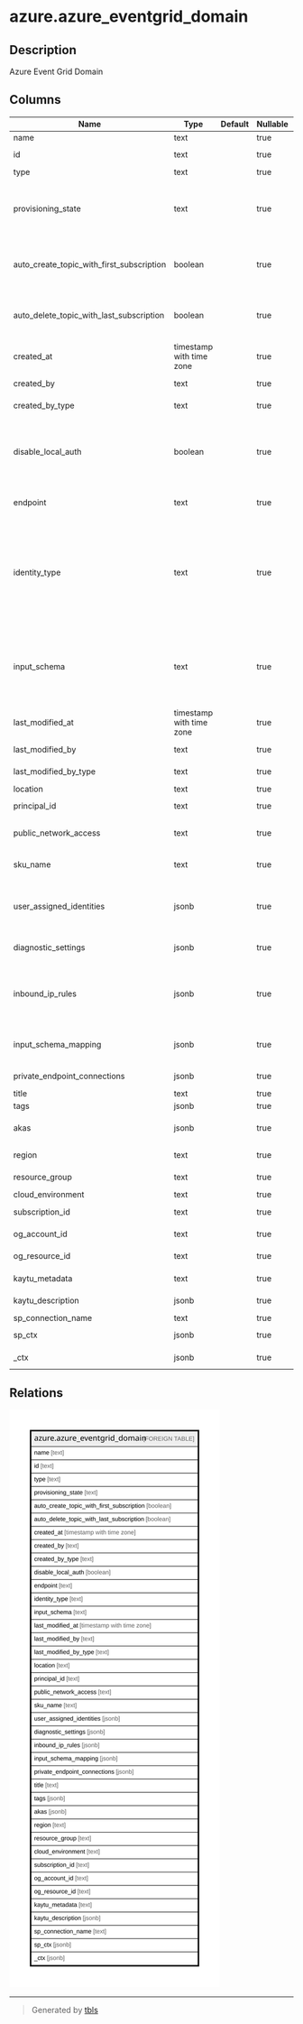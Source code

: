 # azure.azure_eventgrid_domain

## Description

Azure Event Grid Domain

## Columns

| Name | Type | Default | Nullable | Children | Parents | Comment |
| ---- | ---- | ------- | -------- | -------- | ------- | ------- |
| name | text |  | true |  |  | The name of the resource. |
| id | text |  | true |  |  | Fully qualified identifier of the resource. |
| type | text |  | true |  |  | The resource type. |
| provisioning_state | text |  | true |  |  | Provisioning state of the event grid domain resource. Possible values include: 'Creating', 'Updating', 'Deleting', 'Succeeded', 'Canceled', 'Failed'. |
| auto_create_topic_with_first_subscription | boolean |  | true |  |  | This Boolean is used to specify the creation mechanism for 'all' the event grid domain topics associated with this event grid domain resource. |
| auto_delete_topic_with_last_subscription | boolean |  | true |  |  | This Boolean is used to specify the deletion mechanism for 'all' the Event Grid Domain Topics associated with this Event Grid Domain resource. |
| created_at | timestamp with time zone |  | true |  |  | The timestamp of resource creation (UTC). |
| created_by | text |  | true |  |  | The identity that created the resource. |
| created_by_type | text |  | true |  |  | The type of identity that created the resource. |
| disable_local_auth | boolean |  | true |  |  | This boolean is used to enable or disable local auth. Default value is false. When the property is set to true, only AAD token will be used to authenticate if user is allowed to publish to the domain. |
| endpoint | text |  | true |  |  | Endpoint for the Event Grid Domain Resource which is used for publishing the events. |
| identity_type | text |  | true |  |  | The type of managed identity used. The type 'SystemAssigned, UserAssigned' includes both an implicitly created identity and a set of user-assigned identities. The type 'None' will remove any identity. Possible values include: 'None', 'SystemAssigned', 'UserAssigned', 'SystemAssignedUserAssigned'. |
| input_schema | text |  | true |  |  | This determines the format that Event Grid should expect for incoming events published to the Event Grid Domain Resource. Possible values include: 'EventGridSchema', 'CustomEventSchema', 'CloudEventSchemaV10'. |
| last_modified_at | timestamp with time zone |  | true |  |  | The timestamp of resource last modification (UTC). |
| last_modified_by | text |  | true |  |  | The identity that last modified the resource. |
| last_modified_by_type | text |  | true |  |  | The type of identity that last modified the resource. |
| location | text |  | true |  |  | Location of the resource. |
| principal_id | text |  | true |  |  | The principal ID of resource identity. |
| public_network_access | text |  | true |  |  | This determines if traffic is allowed over public network. By default it is enabled. |
| sku_name | text |  | true |  |  | Name of this SKU. Possible values include: 'Basic', 'Standard'. |
| user_assigned_identities | jsonb |  | true |  |  | The list of user identities associated with the resource. The user identity dictionary key references will be ARM resource ids. |
| diagnostic_settings | jsonb |  | true |  |  | A list of active diagnostic settings for the eventgrid domain. |
| inbound_ip_rules | jsonb |  | true |  |  | This can be used to restrict traffic from specific IPs instead of all IPs. Note: These are considered only if PublicNetworkAccess is enabled. |
| input_schema_mapping | jsonb |  | true |  |  | Information about the InputSchemaMapping which specified the info about mapping event payload. |
| private_endpoint_connections | jsonb |  | true |  |  | List of private endpoint connections. |
| title | text |  | true |  |  | Title of the resource. |
| tags | jsonb |  | true |  |  | A map of tags for the resource. |
| akas | jsonb |  | true |  |  | Array of globally unique identifier strings (also known as) for the resource. |
| region | text |  | true |  |  | The Azure region/location in which the resource is located. |
| resource_group | text |  | true |  |  | The resource group which holds this resource. |
| cloud_environment | text |  | true |  |  | The Azure Cloud Environment. |
| subscription_id | text |  | true |  |  | The Azure Subscription ID in which the resource is located. |
| og_account_id | text |  | true |  |  | The Platform Account ID in which the resource is located. |
| og_resource_id | text |  | true |  |  | The unique ID of the resource in opengovernance. |
| kaytu_metadata | text |  | true |  |  | Platform Metadata of the Azure resource. |
| kaytu_description | jsonb |  | true |  |  | The full model description of the resource |
| sp_connection_name | text |  | true |  |  | Steampipe connection name. |
| sp_ctx | jsonb |  | true |  |  | Steampipe context in JSON form. |
| _ctx | jsonb |  | true |  |  | Steampipe context in JSON form. |

## Relations

![er](azure.azure_eventgrid_domain.svg)

---

> Generated by [tbls](https://github.com/k1LoW/tbls)
